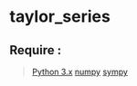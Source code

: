 # taylor_series
## Require : 
> [Python 3.x](https://www.python.org/downloads/)
> [numpy](https://numpy.org/)
> [sympy](https://www.sympy.org/)
